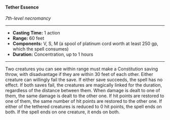 #### Tether Essence
*7th-level necromancy*
___
- **Casting Time:** 1 action
- **Range:** 60 feet
- **Components:** V, S, M (a spool of platinum cord worth at least 250 gp, which the spell consumes)
- **Duration:** Concentration, up to 1 hours
___
Two creatures you can see within range must make a Constitution saving throw, with disadvantage if they are within 30 feet of each other. Either creature can willingly fail the save. If either save succeeds, the spell has no effect. If both saves fail, the creatures are magically linked for the duration, regardless of the distance between them. When damage is dealt to one of them, the same damage is dealt to the other one. If hit points are restored to one of them, the same number of hit points are restored to the other one. If either of the tethered creatures is reduced to 0 hit points, the spell ends on both. If the spell ends on one creature, it ends on both.